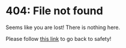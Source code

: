 # 404: File not found

Seems like you are lost! There is nothing here.

Please follow [this link](/) to go back to safety!
